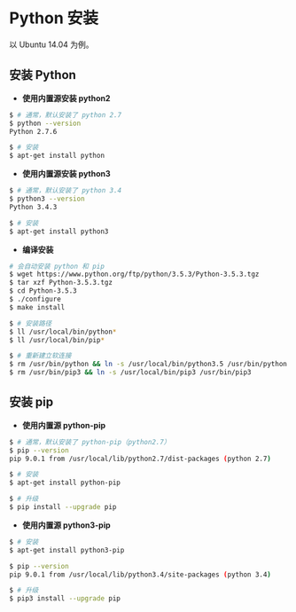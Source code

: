 # Python 安装

以 Ubuntu 14.04 为例。

## 安装 Python

* **使用内置源安装 python2**

```sh
$ # 通常，默认安装了 python 2.7
$ python --version
Python 2.7.6

$ # 安装
$ apt-get install python
```

* **使用内置源安装 python3**

```sh
$ # 通常，默认安装了 python 3.4
$ python3 --version
Python 3.4.3

$ # 安装
$ apt-get install python3
```

* **编译安装**

```sh
# 会自动安装 python 和 pip
$ wget https://www.python.org/ftp/python/3.5.3/Python-3.5.3.tgz
$ tar xzf Python-3.5.3.tgz
$ cd Python-3.5.3
$ ./configure
$ make install

$ # 安装路径
$ ll /usr/local/bin/python*
$ ll /usr/local/bin/pip*

$ # 重新建立软连接
$ rm /usr/bin/python && ln -s /usr/local/bin/python3.5 /usr/bin/python
$ rm /usr/bin/pip3 && ln -s /usr/local/bin/pip3 /usr/bin/pip3
```

## 安装 pip

* **使用内置源 python-pip**

```sh
$ # 通常，默认安装了 python-pip（python2.7）
$ pip --version
pip 9.0.1 from /usr/local/lib/python2.7/dist-packages (python 2.7)

$ # 安装
$ apt-get install python-pip

$ # 升级
$ pip install --upgrade pip
```

* **使用内置源 python3-pip**

```sh
$ # 安装
$ apt-get install python3-pip

$ pip --version
pip 9.0.1 from /usr/local/lib/python3.4/site-packages (python 3.4)

$ # 升级
$ pip3 install --upgrade pip
```